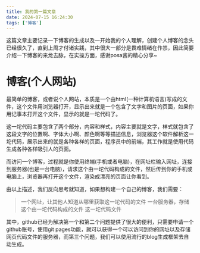 ```yaml
---
title: 我的第一篇文章
date: 2024-07-15 16:24:30
tags: ['博客']
---
```

这篇文章主要记录一下博客的生成以及一开始我的个人理解，创建个人博客的念头已经很久了，直到上周才付诸实践，其中很大一部分是畏难情绪在作祟，因此简要介绍一下博客的来龙去脉，在实操方面，感谢posa酱的精心分享~
<!-- more -->
# 博客(个人网站)
最简单的博客，或者说个人网站，本质是一个由html(一种计算机语言)写成的文件，这个文件用浏览器打开，显示出来就是一个包含了文字和图片的页面，如果你用记事本打开这个文件，显示的就是一坨代码了。

这一坨代码主要包含了两个部分，内容和样式，内容主要就是文字，样式就包含了这段文字的位置啊、字体大小啊、颜色啊等等描述信息，浏览器这个软件解析这一坨代码，展示出来的就是各种各样的页面，程序员中的前端，其工作就是使用代码生成各种各样吸引人的页面。

而访问一个博客，过程就是你使用终端(手机或者电脑)，在网址栏输入网址，连接到服务器(也是一台电脑)，请求这个由一坨代码构成的文件，然后传到你的手机或电脑上，浏览器再打开这个文件，渲染成漂亮的页面让你看到。

由以上描述，我们反向思考就知道，如果想构建一个自己的博客，我们需要：
>一个网址，让其他人知道从哪里获取这一坨代码的文件
>一台服务器，存储这个由一坨代码构成的文件
>这一坨代码文件

其中，github已经为解决第一个和第二个问题提供了很大的便利，只需要申请一个github账号，使用git pages功能，就可以获得一个可以访问到你的网址以及存储网页代码文件的服务器，而第三个问题，我们可以使用流行的blog生成框架去自动生成。


